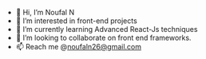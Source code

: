 - 👋 Hi, I’m Noufal N
- 👀 I’m interested in front-end projects
- 🌱 I’m currently learning Advanced React-Js techniques
- 💞️ I’m looking to collaborate on front end frameworks.
- 📫 Reach me @noufaln26@gmail.com

<!---
Noufal is a ✨ special ✨ repository because its `README.md` (this file) appears on your GitHub profile.
You can click the Preview link to take a look at your changes.
--->
